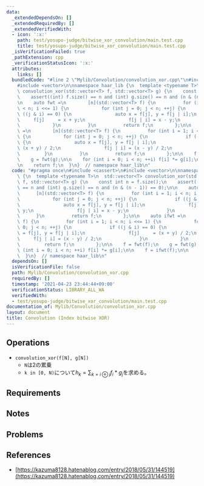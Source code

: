 ```yaml
---
data:
  _extendedDependsOn: []
  _extendedRequiredBy: []
  _extendedVerifiedWith:
  - icon: ':x:'
    path: test/yosupo-judge/bitwise_xor_convolution/main.test.cpp
    title: test/yosupo-judge/bitwise_xor_convolution/main.test.cpp
  _isVerificationFailed: true
  _pathExtension: cpp
  _verificationStatusIcon: ':x:'
  attributes:
    links: []
  bundledCode: "#line 2 \"Mylib/Convolution/convolution_xor.cpp\"\n#include <cassert>\n\
    #include <vector>\n\nnamespace haar_lib {\n  template <typename T>\n  std::vector<T>\
    \ convolution_xor(std::vector<T> f, std::vector<T> g) {\n    const int n = f.size();\n\
    \    assert((int) f.size() == n and (int) g.size() == n and (n & (n - 1)) == 0);\n\
    \n    auto fwt =\n        [n](std::vector<T> f) {\n          for (int i = 1; i\
    \ < n; i <<= 1) {\n            for (int j = 0; j < n; ++j) {\n              if\
    \ ((j & i) == 0) {\n                auto x = f[j], y = f[j | i];\n           \
    \     f[j]     = x + y;\n                f[j | i] = x - y;\n              }\n\
    \            }\n          }\n          return f;\n        };\n\n    auto ifwt\
    \ =\n        [n](std::vector<T> f) {\n          for (int i = 1; i < n; i <<= 1)\
    \ {\n            for (int j = 0; j < n; ++j) {\n              if ((j & i) == 0)\
    \ {\n                auto x = f[j], y = f[j | i];\n                f[j]     =\
    \ (x + y) / 2;\n                f[j | i] = (x - y) / 2;\n              }\n   \
    \         }\n          }\n          return f;\n        };\n\n    f = fwt(f);\n\
    \    g = fwt(g);\n\n    for (int i = 0; i < n; ++i) f[i] *= g[i];\n\n    f = ifwt(f);\n\
    \n    return f;\n  }\n}  // namespace haar_lib\n"
  code: "#pragma once\n#include <cassert>\n#include <vector>\n\nnamespace haar_lib\
    \ {\n  template <typename T>\n  std::vector<T> convolution_xor(std::vector<T>\
    \ f, std::vector<T> g) {\n    const int n = f.size();\n    assert((int) f.size()\
    \ == n and (int) g.size() == n and (n & (n - 1)) == 0);\n\n    auto fwt =\n  \
    \      [n](std::vector<T> f) {\n          for (int i = 1; i < n; i <<= 1) {\n\
    \            for (int j = 0; j < n; ++j) {\n              if ((j & i) == 0) {\n\
    \                auto x = f[j], y = f[j | i];\n                f[j]     = x +\
    \ y;\n                f[j | i] = x - y;\n              }\n            }\n    \
    \      }\n          return f;\n        };\n\n    auto ifwt =\n        [n](std::vector<T>\
    \ f) {\n          for (int i = 1; i < n; i <<= 1) {\n            for (int j =\
    \ 0; j < n; ++j) {\n              if ((j & i) == 0) {\n                auto x\
    \ = f[j], y = f[j | i];\n                f[j]     = (x + y) / 2;\n           \
    \     f[j | i] = (x - y) / 2;\n              }\n            }\n          }\n \
    \         return f;\n        };\n\n    f = fwt(f);\n    g = fwt(g);\n\n    for\
    \ (int i = 0; i < n; ++i) f[i] *= g[i];\n\n    f = ifwt(f);\n\n    return f;\n\
    \  }\n}  // namespace haar_lib\n"
  dependsOn: []
  isVerificationFile: false
  path: Mylib/Convolution/convolution_xor.cpp
  requiredBy: []
  timestamp: '2021-04-23 23:44:44+09:00'
  verificationStatus: LIBRARY_ALL_WA
  verifiedWith:
  - test/yosupo-judge/bitwise_xor_convolution/main.test.cpp
documentation_of: Mylib/Convolution/convolution_xor.cpp
layout: document
title: Convolution (Index bitwise XOR)
---
```


## Operations

- `convolution_xor(f[N], g[N])`
	- `N`は2の累乗
	- `k in [0, N)`について$h_k = \sum_{k=i \oplus j} f_i * g_j$を求める。

## Requirements

## Notes

## Problems

## References

- [https://kazuma8128.hatenablog.com/entry/2018/05/31/144519](https://kazuma8128.hatenablog.com/entry/2018/05/31/144519)
